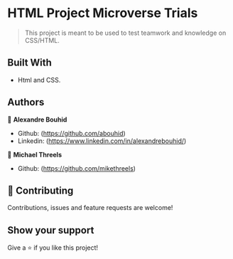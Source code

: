 # HTML Project Microverse Trials

> This project is meant to be used to test teamwork and knowledge on CSS/HTML.

## Built With

- Html and CSS.


## Authors

👤 **Alexandre Bouhid**

- Github: (https://github.com/abouhid)
- Linkedin: (https://www.linkedin.com/in/alexandrebouhid/)

👤 **Michael Threels**

- Github: (https://github.com/mikethreels)

## 🤝 Contributing

Contributions, issues and feature requests are welcome!


## Show your support

Give a ⭐️ if you like this project!

